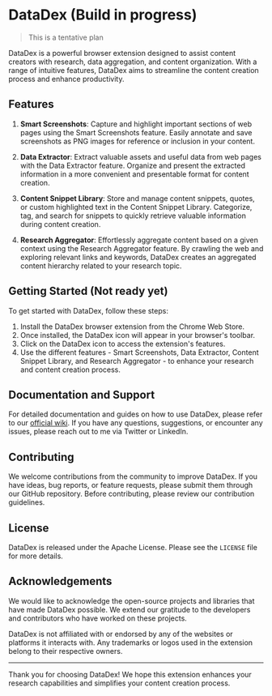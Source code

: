 # DataDex (Build in progress)
> This is a tentative plan

DataDex is a powerful browser extension designed to assist content creators with research, data aggregation, and content organization. With a range of intuitive features, DataDex aims to streamline the content creation process and enhance productivity.

## Features

1. **Smart Screenshots**: Capture and highlight important sections of web pages using the Smart Screenshots feature. Easily annotate and save screenshots as PNG images for reference or inclusion in your content.

2. **Data Extractor**: Extract valuable assets and useful data from web pages with the Data Extractor feature. Organize and present the extracted information in a more convenient and presentable format for content creation.

3. **Content Snippet Library**: Store and manage content snippets, quotes, or custom highlighted text in the Content Snippet Library. Categorize, tag, and search for snippets to quickly retrieve valuable information during content creation.

4. **Research Aggregator**: Effortlessly aggregate content based on a given context using the Research Aggregator feature. By crawling the web and exploring relevant links and keywords, DataDex creates an aggregated content hierarchy related to your research topic.

## Getting Started (Not ready yet)

To get started with DataDex, follow these steps:

1. Install the DataDex browser extension from the Chrome Web Store.
2. Once installed, the DataDex icon will appear in your browser's toolbar.
3. Click on the DataDex icon to access the extension's features.
4. Use the different features - Smart Screenshots, Data Extractor, Content Snippet Library, and Research Aggregator - to enhance your research and content creation process.

## Documentation and Support

For detailed documentation and guides on how to use DataDex, please refer to our [official wiki](https://github.com/aditya-xq/DataDex/wiki). If you have any questions, suggestions, or encounter any issues, please reach out to me via Twitter or LinkedIn.

## Contributing

We welcome contributions from the community to improve DataDex. If you have ideas, bug reports, or feature requests, please submit them through our GitHub repository. Before contributing, please review our contribution guidelines.

## License

DataDex is released under the Apache License. Please see the `LICENSE` file for more details.

## Acknowledgements

We would like to acknowledge the open-source projects and libraries that have made DataDex possible. We extend our gratitude to the developers and contributors who have worked on these projects.

DataDex is not affiliated with or endorsed by any of the websites or platforms it interacts with. Any trademarks or logos used in the extension belong to their respective owners.

---

Thank you for choosing DataDex! We hope this extension enhances your research capabilities and simplifies your content creation process.